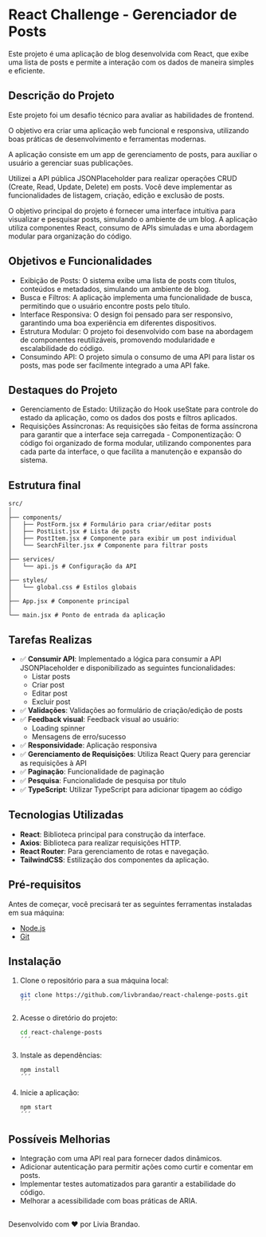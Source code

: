 # React Challenge - Gerenciador de Posts

Este projeto é uma aplicação de blog desenvolvida com React, que exibe uma lista de posts e permite a interação com os dados de maneira simples e eficiente.

## **Descrição do Projeto**

Este projeto foi um desafio técnico para avaliar as habilidades de frontend.

O objetivo era criar uma aplicação web funcional e responsiva, utilizando boas práticas de desenvolvimento e ferramentas modernas.

A aplicação consiste em um app de gerenciamento de posts, para auxiliar o usuário a gerenciar suas publicações.

Utilizei a API pública JSONPlaceholder para realizar operações CRUD (Create, Read, Update, Delete) em posts.
Você deve implementar as funcionalidades de listagem, criação, edição e exclusão de posts.

O objetivo principal do projeto é fornecer uma interface intuitiva para visualizar e pesquisar posts, simulando o ambiente de um blog. A aplicação utiliza componentes React, consumo de APIs simuladas e uma abordagem modular para organização do código.

## **Objetivos e Funcionalidades**

- Exibição de Posts: O sistema exibe uma lista de posts com títulos, conteúdos e metadados, simulando um ambiente de blog.
- Busca e Filtros: A aplicação implementa uma funcionalidade de busca, permitindo que o usuário encontre posts pelo título.
- Interface Responsiva: O design foi pensado para ser responsivo, garantindo uma boa experiência em diferentes dispositivos.
- Estrutura Modular: O projeto foi desenvolvido com base na abordagem de componentes reutilizáveis, promovendo modularidade e escalabilidade do código.
- Consumindo API: O projeto simula o consumo de uma API para listar os posts, mas pode ser facilmente integrado a uma API fake.

## **Destaques do Projeto**

- Gerenciamento de Estado: Utilização do Hook useState para controle do estado da aplicação, como os dados dos posts e filtros aplicados.
- Requisições Assíncronas: As requisições são feitas de forma assíncrona para garantir que a interface seja carregada - Componentização: O código foi organizado de forma modular, utilizando componentes para cada parte da interface, o que facilita a manutenção e expansão do sistema.

## Estrutura final

```
src/
│
├── components/
│   ├── PostForm.jsx # Formulário para criar/editar posts
│   ├── PostList.jsx # Lista de posts
│   ├── PostItem.jsx # Componente para exibir um post individual
│   └── SearchFilter.jsx # Componente para filtrar posts
│
├── services/
│   └── api.js # Configuração da API
│
├── styles/
│   └── global.css # Estilos globais
│
├── App.jsx # Componente principal
│
└── main.jsx # Ponto de entrada da aplicação
```

## Tarefas Realizas

- ✅ **Consumir API**: Implementado a lógica para consumir a API JSONPlaceholder e disponibilizado as seguintes funcionalidades:
  - Listar posts
  - Criar post
  - Editar post
  - Excluir post
- ✅ **Validações**: Validações ao formulário de criação/edição de posts
- ✅ **Feedback visual**: Feedback visual ao usuário:
  - Loading spinner
  - Mensagens de erro/sucesso
- ✅ **Responsividade**: Aplicação responsiva
- ✅ **Gerenciamento de Requisições**: Utiliza React Query para gerenciar as requisições à API
- ✅ **Paginação**: Funcionalidade de paginação
- ✅ **Pesquisa**: Funcionalidade de pesquisa por título
- ✅ **TypeScript**: Utilizar TypeScript para adicionar tipagem ao código

## **Tecnologias Utilizadas**

- **React**: Biblioteca principal para construção da interface.
- **Axios**: Biblioteca para realizar requisições HTTP.
- **React Router**: Para gerenciamento de rotas e navegação.
- **TailwindCSS**: Estilização dos componentes da aplicação.

## **Pré-requisitos**

Antes de começar, você precisará ter as seguintes ferramentas instaladas em sua máquina:

- [Node.js](https://nodejs.org/)
- [Git](https://git-scm.com/)

## **Instalação**

1. Clone o repositório para a sua máquina local:
   ```bash
   git clone https://github.com/livbrandao/react-chalenge-posts.git
   ´´´

   ```

2. Acesse o diretório do projeto:
   ```bash
   cd react-chalenge-posts
   ´´´

   ```

3. Instale as dependências:
   ```bash
   npm install
   ´´´

   ```

4. Inicie a aplicação:
   ```bash
   npm start
   ´´´
   ```

## Possíveis Melhorias

- Integração com uma API real para fornecer dados dinâmicos.
- Adicionar autenticação para permitir ações como curtir e comentar em posts.
- Implementar testes automatizados para garantir a estabilidade do código.
- Melhorar a acessibilidade com boas práticas de ARIA.

##

Desenvolvido com ❤️ por Livia Brandao.
